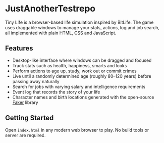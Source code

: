 # JustAnotherTestrepo

Tiny Life is a browser-based life simulation inspired by BitLife. The game uses draggable windows to manage your stats, actions, log and job search, all implemented with plain HTML, CSS and JavaScript.

## Features
- Desktop-like interface where windows can be dragged and focused
- Track stats such as health, happiness, smarts and looks
- Perform actions to age up, study, work out or commit crimes
- Live until a randomly determined age (roughly 80–120 years) before passing away naturally
- Search for jobs with varying salary and intelligence requirements
- Event log that records the story of your life
- Character names and birth locations generated with the open-source [Faker](https://fakerjs.dev) library

## Getting Started
Open `index.html` in any modern web browser to play. No build tools or server are required.
